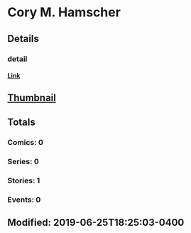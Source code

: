 # Cory M. Hamscher 
## Details
### detail
#### [Link](http://marvel.com/comics/creators/12332/cory_m_hamscher?utm_campaign=apiRef&utm_source=225578a89fc76f3d20fbffda5d17a88d)
## [Thumbnail](http://i.annihil.us/u/prod/marvel/i/mg/b/40/image_not_available.jpg)
## Totals
### Comics: 0
### Series: 0
### Stories: 1
### Events: 0
## Modified: 2019-06-25T18:25:03-0400